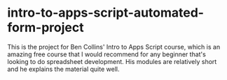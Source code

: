 # intro-to-apps-script-automated-form-project
This is the project for Ben Collins' Intro to Apps Script course, which is an amazing free course that I would recommend for any beginner that's looking to do spreadsheet development. His modules are relatively short and he explains the material quite well.
